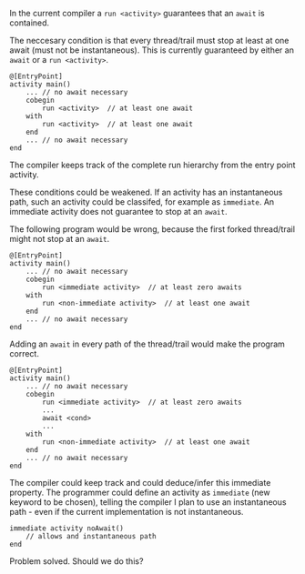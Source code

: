 In the current compiler a `run <activity>` guarantees that an `await` is contained.

The neccesary condition is that every thread/trail must stop at least at one await (must not be instantaneous). This is currently guaranteed by either an `await` or a `run <activity>`.

```blech
@[EntryPoint]
activity main()
    ... // no await necessary
    cobegin
        run <activity>  // at least one await
    with
        run <activity>  // at least one await
    end
    ... // no await necessary
end
```
The compiler keeps track of the complete run hierarchy from the entry point activity.

These conditions could be weakened. If an activity has an instantaneous path, such an activity could be classifed, for example as `immediate`.  An immediate activity does not guarantee to stop at an `await`.

The following program would be wrong, because the first forked thread/trail might not stop at an `await`. 
```blech
@[EntryPoint]
activity main()
    ... // no await necessary
    cobegin
        run <immediate activity>  // at least zero awaits
    with
        run <non-immediate activity>  // at least one await
    end
    ... // no await necessary
end
```
Adding an `await` in every path of the thread/trail would make the program correct.

```blech
@[EntryPoint]
activity main()
    ... // no await necessary
    cobegin
        run <immediate activity>  // at least zero awaits
        ...
        await <cond>
        ...
    with
        run <non-immediate activity>  // at least one await
    end
    ... // no await necessary
end
```

The compiler could keep track and could deduce/infer this immediate property.
The programmer could define an activity as `immediate` (new keyword to be chosen), telling the compiler I plan to use an instantaneous path - even if the current implementation is not instantaneous.
```blech
immediate activity noAwait()
    // allows and instantaneous path
end
```
Problem solved. Should we do this?
